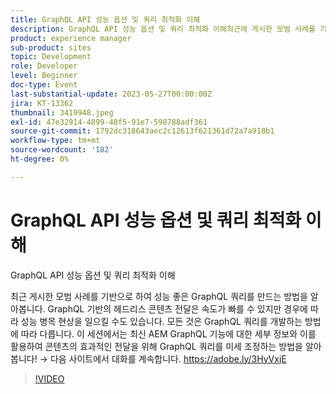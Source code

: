 ```yaml
---
title: GraphQL API 성능 옵션 및 쿼리 최적화 이해
description: GraphQL API 성능 옵션 및 쿼리 최적화 이해최근에 게시한 모범 사례를 기반으로 성능 좋은 GraphQL 쿼리를 만드는 방법을 알아봅니다. GraphQL 기반의 헤드리스 콘텐츠 전달은 속도가 빠를 수 있지만 경우에 따라 성능 병목 현상을 일으킬 수도 있습니다. 모든 것은 GraphQL 쿼리를 개발하는 방법에 따라 다릅니다. 이 세션에서는 최신 AEM GraphQL 기능에 대한 세부 정보와 이를 활용하여 콘텐츠의 효과적인 전달을 위해 GraphQL 쿼리를 미세 조정하는 방법을 알아봅니다!
product: experience manager
sub-product: sites
topic: Development
role: Developer
level: Beginner
doc-type: Event
last-substantial-update: 2023-05-27T00:00:00Z
jira: KT-13362
thumbnail: 3419948.jpeg
exl-id: 47e32914-4899-48f5-91e7-598788adf361
source-git-commit: 1792dc318643aec2c12613f621361d72a7a918b1
workflow-type: tm+mt
source-wordcount: '182'
ht-degree: 0%

---
```


# GraphQL API 성능 옵션 및 쿼리 최적화 이해

GraphQL API 성능 옵션 및 쿼리 최적화 이해

최근 게시한 모범 사례를 기반으로 하여 성능 좋은 GraphQL 쿼리를 만드는 방법을 알아봅니다. GraphQL 기반의 헤드리스 콘텐츠 전달은 속도가 빠를 수 있지만 경우에 따라 성능 병목 현상을 일으킬 수도 있습니다. 모든 것은 GraphQL 쿼리를 개발하는 방법에 따라 다릅니다. 이 세션에서는 최신 AEM GraphQL 기능에 대한 세부 정보와 이를 활용하여 콘텐츠의 효과적인 전달을 위해 GraphQL 쿼리를 미세 조정하는 방법을 알아봅니다! → 다음 사이트에서 대화를 계속합니다. https://adobe.ly/3HyVxjE

>[!VIDEO](https://video.tv.adobe.com/v/3419948/?learn=on)
